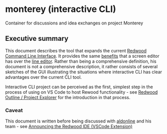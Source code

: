 # monterey (interactive CLI)

Container for discussions and idea exchanges on project Monterey 

## Executive summary

This document describes the tool that expands the current [Redwood Command Line Interface](https://redwoodjs.com/docs/cli-commands). It provides the same [benefits](https://github.com/adriatic/monterey/issues/1#issuecomment-774532529) that a screen editor has over the [line editor](https://en.wikipedia.org/wiki/Line_editor). Rather than being a comprehensive definition, his document is not a comprehensive description, it rather consists of several sketches of the GUI illustrating the situations where interactive CLI has clear advantages over the current CLI tool. 

Interactive CLI project can be perceived as the first, simplest step in the process of using on VS Code to host Rewood functionality - see [Redwood Outline / Project Explorer](https://marketplace.visualstudio.com/items?itemName=redwoodjs.redwood) for the introduction in that process.

### Caveat
This document is written before being discussed with [aldonline](https://community.redwoodjs.com/u/aldonline) and his team - see [Announcing the Redwood IDE (VSCode Extension)](https://community.redwoodjs.com/t/announcing-the-redwood-ide-vscode-extension/1236)
